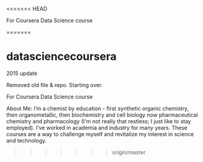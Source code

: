 <<<<<<< HEAD

For Coursera Data Science course

=======
# datasciencecoursera
2015 update

Removed old file & repo. Starting over.

For Coursera Data Science course

About Me: I’m a chemist by education - first synthetic organic chemistry, then organometallic, then biochemistry and cell biology now pharmaceutical chemistry and pharmacology (I'm not really that restless; I just like to stay employed). I’ve worked in academia and industry for many years. These courses are a way to challenge myself and revitalize my interest in science and technology.
>>>>>>> origin/master

